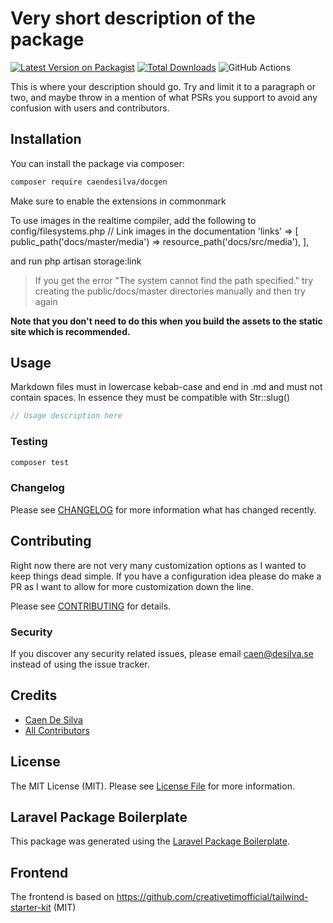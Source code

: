 # Very short description of the package

[![Latest Version on Packagist](https://img.shields.io/packagist/v/caendesilva/docgen.svg?style=flat-square)](https://packagist.org/packages/caendesilva/docgen)
[![Total Downloads](https://img.shields.io/packagist/dt/caendesilva/docgen.svg?style=flat-square)](https://packagist.org/packages/caendesilva/docgen)
![GitHub Actions](https://github.com/caendesilva/docgen/actions/workflows/main.yml/badge.svg)

This is where your description should go. Try and limit it to a paragraph or two, and maybe throw in a mention of what PSRs you support to avoid any confusion with users and contributors.

## Installation

You can install the package via composer:

```bash
composer require caendesilva/docgen
```

Make sure to enable the extensions in commonmark

To use images in the realtime compiler, add the following to config/filesystems.php
// Link images in the documentation
'links' => [
	public_path('docs/master/media') => resource_path('docs/src/media'),
],

and run php artisan storage:link

> If you get the error "The system cannot find the path specified." try creating the public/docs/master directories manually and then try again

**Note that you don't need to do this when you build the assets to the static site which is recommended.**

## Usage

Markdown files must in lowercase kebab-case and end in .md and must not contain spaces. In essence they must be compatible with Str::slug()

```php
// Usage description here
```

### Testing

```bash
composer test
```

### Changelog

Please see [CHANGELOG](CHANGELOG.md) for more information what has changed recently.

## Contributing

Right now there are not very many customization options as I wanted to keep things dead simple. If you have a configuration idea please do make a PR as I want to allow for more customization down the line.

Please see [CONTRIBUTING](CONTRIBUTING.md) for details.

### Security

If you discover any security related issues, please email caen@desilva.se instead of using the issue tracker.

## Credits

-   [Caen De Silva](https://github.com/caendesilva)
-   [All Contributors](../../contributors)

## License

The MIT License (MIT). Please see [License File](LICENSE.md) for more information.

## Laravel Package Boilerplate

This package was generated using the [Laravel Package Boilerplate](https://laravelpackageboilerplate.com).

## Frontend

The frontend is based on https://github.com/creativetimofficial/tailwind-starter-kit (MIT)